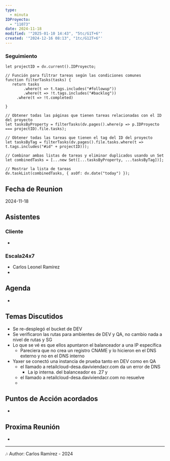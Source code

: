 ```yaml
---
type:
  - minuta
IDProyecto:
  - "11073"
date: 2024-11-18
modified: '"2025-01-10 14:43", "5tc/G1T+6"'
created: '"2024-12-16 08:13", "1tc/G12T+6"'
---
```


### Seguimiento

```dataviewjs
let projectID = dv.current().IDProyecto;

// Función para filtrar tareas según las condiciones comunes
function filterTasks(tasks) {
   return tasks
        .where(t => t.tags.includes("#followup"))
        .where(t => !t.tags.includes("#backlog"))
     .where(t => !t.completed)
        
}

// Obtener todas las páginas que tienen tareas relacionadas con el ID del proyecto
let tasksByProperty = filterTasks(dv.pages().where(p => p.IDProyecto === projectID).file.tasks);

// Obtener todas las tareas que tienen el tag del ID del proyecto
let tasksByTag = filterTasks(dv.pages().file.tasks.where(t => t.tags.includes("#id" + projectID)));

// Combinar ambas listas de tareas y eliminar duplicados usando un Set
let combinedTasks = [...new Set([...tasksByProperty, ...tasksByTag])];

// Mostrar la lista de tareas
dv.taskList(combinedTasks, { asOf: dv.date("today") });
 ```
## Fecha de Reunion
2024-11-18

## Asistentes

### Cliente
* 
### Escala24x7
- Carlos Leonel Ramírez
-  

## Agenda
* 
## Temas Discutidos
*  Se re-desplegó el bucket de DEV
* Se verificaron las rutas para ambientes de DEV y QA, no cambio nada a nivel de rutas y SG
* Lo que se vé es que ellos apuntaron el balanceador a una IP específica
	* Pareciera que no crea un registro CNAME y lo hicieron en el DNS externo y no en el DNS interno
* Yaxer se conectó una instancia de prueba tanto en DEV como en QA
	* el llamado a retailcloud-desa.daviviendacr.com da un error de DNS
		* La ip interna. del balanceador es .27 y 
	* el llamado a retailcloud-desa.daviviendacr.com no resuelve
	* 
## Puntos de Acción acordados
- 

## Proxima Reunión
*   

---
🎶
Author: Carlos Ramírez - 2024
